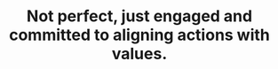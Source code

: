 ---
title: Not perfect, just engaged and committed to aligning actions with values.
tags: mindfulness stoicism
valuedaction: true
valuedactionorder: 1
---